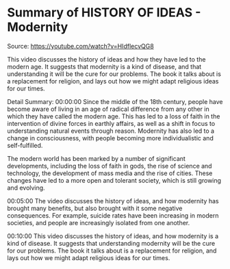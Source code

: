 # Summary of HISTORY OF IDEAS - Modernity

Source: https://youtube.com/watch?v=HIdflecvQG8

This video discusses the history of ideas and how they have led to the modern age. It suggests that modernity is a kind of disease, and that understanding it will be the cure for our problems. The book it talks about is a replacement for religion, and lays out how we might adapt religious ideas for our times.

Detail Summary: 
00:00:00
Since the middle of the 18th century, people have become aware of living in an age of radical difference from any other in which they have called the modern age. This has led to a loss of faith in the intervention of divine forces in earthly affairs, as well as a shift in focus to understanding natural events through reason. Modernity has also led to a change in consciousness, with people becoming more individualistic and self-fulfilled. 

The modern world has been marked by a number of significant developments, including the loss of faith in gods, the rise of science and technology, the development of mass media and the rise of cities. These changes have led to a more open and tolerant society, which is still growing and evolving.

00:05:00
The video discusses the history of ideas, and how modernity has brought many benefits, but also brought with it some negative consequences. For example, suicide rates have been increasing in modern societies, and people are increasingly isolated from one another.

00:10:00
This video discusses the history of ideas, and how modernity is a kind of disease. It suggests that understanding modernity will be the cure for our problems. The book it talks about is a replacement for religion, and lays out how we might adapt religious ideas for our times.

